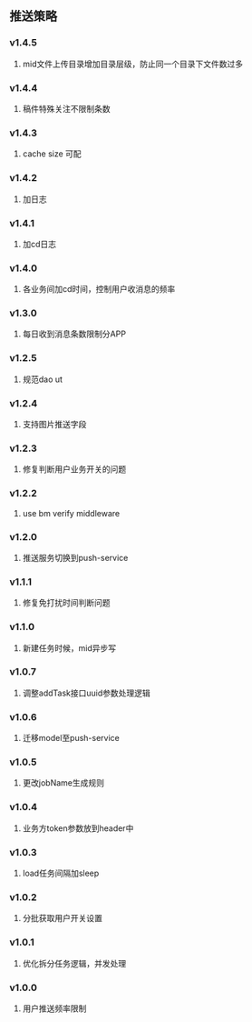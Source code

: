 ## 推送策略

### v1.4.5
1. mid文件上传目录增加目录层级，防止同一个目录下文件数过多

### v1.4.4
1. 稿件特殊关注不限制条数

### v1.4.3
1. cache size 可配

### v1.4.2
1. 加日志

### v1.4.1
1. 加cd日志

### v1.4.0
1. 各业务间加cd时间，控制用户收消息的频率

### v1.3.0
1. 每日收到消息条数限制分APP

### v1.2.5
1. 规范dao ut

### v1.2.4
1. 支持图片推送字段

### v1.2.3
1. 修复判断用户业务开关的问题

### v1.2.2
1. use bm verify middleware

### v1.2.0
1. 推送服务切换到push-service

### v1.1.1
1. 修复免打扰时间判断问题

### v1.1.0
1. 新建任务时候，mid异步写

### v1.0.7
1. 调整addTask接口uuid参数处理逻辑

### v1.0.6
1. 迁移model至push-service

### v1.0.5
1. 更改jobName生成规则

### v1.0.4
1. 业务方token参数放到header中

### v1.0.3
1. load任务间隔加sleep

### v1.0.2
1. 分批获取用户开关设置

### v1.0.1
1. 优化拆分任务逻辑，并发处理

### v1.0.0
1. 用户推送频率限制
